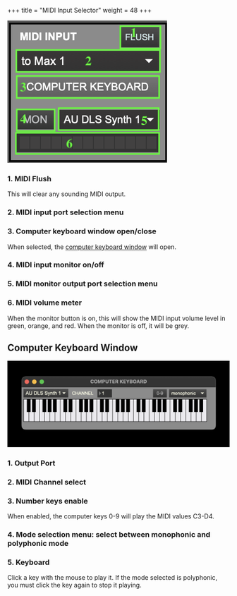 +++
title = "MIDI Input Selector"
weight = 48
+++

![pic1](images/midi-io-window-numbered.png)

### 1. MIDI Flush
This will clear any sounding MIDI output.
### 2. MIDI input port selection menu
### 3. Computer keyboard window open/close
When selected, the [computer keyboard window](#computer-keyboard-window) will open.
### 4. MIDI input monitor on/off
### 5. MIDI monitor output port selection menu
### 6. MIDI volume meter
When the monitor button is on, this will show the MIDI input volume level in green, orange, and red. When the monitor is off, it will be grey.

## Computer Keyboard Window
![computer keyboard window](images/computer-kbd-numbered.png)
### 1. Output Port
### 2. MIDI Channel select
### 3. Number keys enable
When enabled, the computer keys 0-9 will play the MIDI values C3-D4.
### 4. Mode selection menu: select between monophonic and polyphonic mode
### 5. Keyboard
Click a key with the mouse to play it. If the mode selected is polyphonic, you must click the key again to stop it playing.